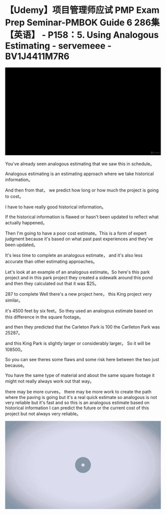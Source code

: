 # 【Udemy】项目管理师应试 PMP Exam Prep Seminar-PMBOK Guide 6  286集【英语】 - P158：5. Using Analogous Estimating - servemeee - BV1J4411M7R6

![](img/251683c6e467fa4486eac38bf41d7dcd_0.png)

You've already seen analogous estimating that we saw this in schedule。

Analogous estimating is an estimating approach where we take historical information。

 And then from that， we predict how long or how much the project is going to cost。

 I have to have really good historical information。

 If the historical information is flawed or hasn't been updated to reflect what actually happened。

 Then I'm going to have a poor cost estimate。This is a form of expert judgment because it's based on what past past experiences and they've been updated。

It's less time to complete an analogous estimate， and it's also less accurate than other estimating approaches。

Let's look at an example of an analogous estimate。So here's this park project and in this park project they created a sidewalk around this pond and then they calculated out that it was $25。

287 to complete Well there's a new project here， this King project very similar。

 it's 4500 feet by six feet。So they used an analogous estimate based on this difference in the square footage。

 and then they predicted that the Carleton Park is 100 the Carlleton Park was 25287。

 and this King Park is slightly larger or considerably larger。 So it will be 108500。

 So you can see theres some flaws and some risk here between the two just because。

You have the same type of material and about the same square footage it might not really always work out that way。

 there may be more curves， there may be more work to create the path where the paving is going but it's a real quick estimate so analogous is not very reliable but it's fast and so this is an analogous estimate based on historical information I can predict the future or the current cost of this project but not always very reliable。



![](img/251683c6e467fa4486eac38bf41d7dcd_2.png)